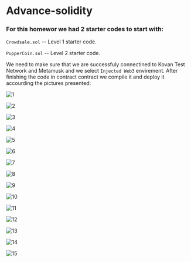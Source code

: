 # Advance-solidity

### For this homewor we had 2 starter codes to start with:
`Crowdsale.sol` -- Level 1 starter code.


`PupperCoin.sol` -- Level 2 starter code.



We need to make sure that we are successfuly connectined to Kovan Test Network  and Metamusk  and we select `Injected Web3` envirement. 
After finishing the code in contract  contract we compile it and deploy it accourding the pictures presented:


![1](Images/1.png)

![2](Images/2.png)

![3](Images/3.png)

![4](Images/4.png)

![5](Images/5.png)

![6](Images/6.png)

![7](Images/7.png)

![8](Images/8.png)

![9](Images/9.png)

![10](Images/10.png)

![11](Images/11.png)

![12](Images/12.png)

![13](Images/13.png)

![14](Images/14.png)

![15](Images/15.png)

